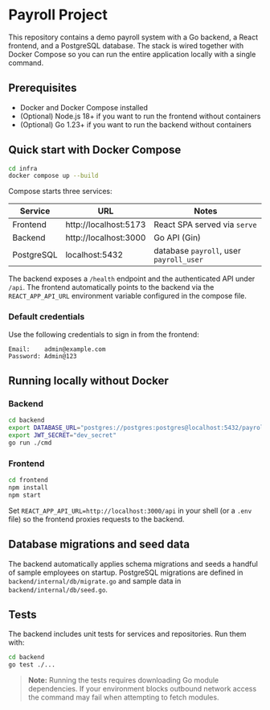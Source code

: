 # Payroll Project

This repository contains a demo payroll system with a Go backend, a React frontend, and a PostgreSQL database. The stack is wired together with Docker Compose so you can run the entire application locally with a single command.

## Prerequisites

* Docker and Docker Compose installed
* (Optional) Node.js 18+ if you want to run the frontend without containers
* (Optional) Go 1.23+ if you want to run the backend without containers

## Quick start with Docker Compose

```bash
cd infra
docker compose up --build
```

Compose starts three services:

| Service    | URL                      | Notes                               |
|------------|--------------------------|-------------------------------------|
| Frontend   | http://localhost:5173    | React SPA served via `serve`        |
| Backend    | http://localhost:3000    | Go API (Gin)                        |
| PostgreSQL | localhost:5432           | database `payroll`, user `payroll_user` |

The backend exposes a `/health` endpoint and the authenticated API under `/api`. The frontend automatically points to the backend via the `REACT_APP_API_URL` environment variable configured in the compose file.

### Default credentials

Use the following credentials to sign in from the frontend:

```
Email:    admin@example.com
Password: Admin@123
```

## Running locally without Docker

### Backend

```bash
cd backend
export DATABASE_URL="postgres://postgres:postgres@localhost:5432/payroll?sslmode=disable"
export JWT_SECRET="dev_secret"
go run ./cmd
```

### Frontend

```bash
cd frontend
npm install
npm start
```

Set `REACT_APP_API_URL=http://localhost:3000/api` in your shell (or a `.env` file) so the frontend proxies requests to the backend.

## Database migrations and seed data

The backend automatically applies schema migrations and seeds a handful of sample employees on startup. PostgreSQL migrations are defined in `backend/internal/db/migrate.go` and sample data in `backend/internal/db/seed.go`.

## Tests

The backend includes unit tests for services and repositories. Run them with:

```bash
cd backend
go test ./...
```

> **Note:** Running the tests requires downloading Go module dependencies. If your environment blocks outbound network access the command may fail when attempting to fetch modules.

